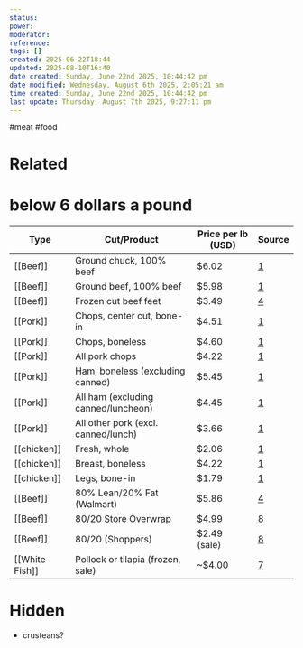 ```yaml
---
status: 
power: 
moderator: 
reference: 
tags: []
created: 2025-06-22T18:44
updated: 2025-08-10T16:40
date created: Sunday, June 22nd 2025, 10:44:42 pm
date modified: Wednesday, August 6th 2025, 2:05:21 am
time created: Sunday, June 22nd 2025, 10:44:42 pm
last update: Thursday, August 7th 2025, 9:27:11 pm
---
```

#meat #food 

# Related

# below 6 dollars a pound
| Type           | Cut/Product                         | Price per lb (USD) | Source                                                                                                     |
| -------------- | ----------------------------------- | ------------------ | ---------------------------------------------------------------------------------------------------------- |
| [[Beef]]       | Ground chuck, 100% beef             | $6.02              | [1](https://www.bls.gov/regions/mid-atlantic/data/averageretailfoodandenergyprices_usandmidwest_table.htm) |
| [[Beef]]       | Ground beef, 100% beef              | $5.98              | [1](https://www.bls.gov/regions/mid-atlantic/data/averageretailfoodandenergyprices_usandmidwest_table.htm) |
| [[Beef]]       | Frozen cut beef feet                | $3.49              | [4](https://www.walmart.com/browse/food/under-10/976759_9569500_8361663)                                   |
| [[Pork]]       | Chops, center cut, bone-in          | $4.51              | [1](https://www.bls.gov/regions/mid-atlantic/data/averageretailfoodandenergyprices_usandmidwest_table.htm) |
| [[Pork]]       | Chops, boneless                     | $4.60              | [1](https://www.bls.gov/regions/mid-atlantic/data/averageretailfoodandenergyprices_usandmidwest_table.htm) |
| [[Pork]]       | All pork chops                      | $4.22              | [1](https://www.bls.gov/regions/mid-atlantic/data/averageretailfoodandenergyprices_usandmidwest_table.htm) |
| [[Pork]]       | Ham, boneless (excluding canned)    | $5.45              | [1](https://www.bls.gov/regions/mid-atlantic/data/averageretailfoodandenergyprices_usandmidwest_table.htm) |
| [[Pork]]       | All ham (excluding canned/luncheon) | $4.45              | [1](https://www.bls.gov/regions/mid-atlantic/data/averageretailfoodandenergyprices_usandmidwest_table.htm) |
| [[Pork]]       | All other pork (excl. canned/lunch) | $3.66              | [1](https://www.bls.gov/regions/mid-atlantic/data/averageretailfoodandenergyprices_usandmidwest_table.htm) |
| [[chicken]]    | Fresh, whole                        | $2.06              | [1](https://www.bls.gov/regions/mid-atlantic/data/averageretailfoodandenergyprices_usandmidwest_table.htm) |
| [[chicken]]    | Breast, boneless                    | $4.22              | [1](https://www.bls.gov/regions/mid-atlantic/data/averageretailfoodandenergyprices_usandmidwest_table.htm) |
| [[chicken]]    | Legs, bone-in                       | $1.79              | [1](https://www.bls.gov/regions/mid-atlantic/data/averageretailfoodandenergyprices_usandmidwest_table.htm) |
| [[Beef]]       | 80% Lean/20% Fat (Walmart)          | $5.86              | [4](https://www.walmart.com/browse/food/under-10/976759_9569500_8361663)                                   |
| [[Beef]]       | 80/20 Store Overwrap                | $4.99              | [8](https://shop.shoppersfood.com/store/shoppersfood/collections/n-meat-seafood-43468)                     |
| [[Beef]]       | 80/20 (Shoppers)                    | $2.49 (sale)       | [8](https://shop.shoppersfood.com/store/shoppersfood/collections/n-meat-seafood-43468)                     |
| [[White Fish]] | Pollock or tilapia (frozen, sale)   | ~$4.00             | [7](https://www.reddit.com/r/EatCheapAndHealthy/comments/wvvldo/cheapest_meat_per_pound/)                  |
# Hidden
- crusteans?